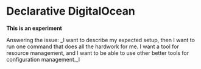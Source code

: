 # Declarative DigitalOcean

**This is an experiment**

Answering the issue: _I want to describe my expected setup, then I want
to run one command that does all the  hardwork for me. I want a tool for
resource management, and I want to be able to use other better tools for
configuration management._I

